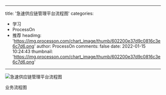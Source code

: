 
---
title: '急速供应链管理平台流程图'
categories: 
 - 学习
 - ProcessOn
 - 推荐
headimg: 'https://img.processon.com/chart_image/thumb/602200e37d9c0816c3e6c7d6.png'
author: ProcessOn
comments: false
date: 2022-01-15 10:24:43
thumbnail: 'https://img.processon.com/chart_image/thumb/602200e37d9c0816c3e6c7d6.png'
---

<div>   
<img class="thumb" alt="急速供应链管理平台流程图" src="https://img.processon.com/chart_image/thumb/602200e37d9c0816c3e6c7d6.png" referrerpolicy="no-referrer">
<p>业务流程图</p>  
</div>
            